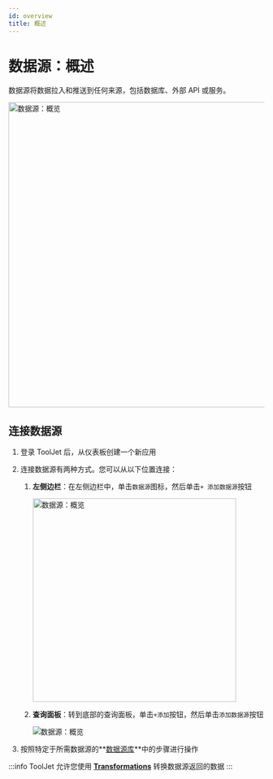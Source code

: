```yaml
---
id: overview
title: 概述
---
```


# 数据源：概述

数据源将数据拉入和推送到任何来源，包括数据库、外部 API 或服务。

<div style={{textAlign: 'center'}}>

<img className="screenshot-full" src="/img/datasource-reference/overview/overview.png" alt="数据源：概览" width="600"/>

</div>

## 连接数据源

1. 登录 ToolJet 后，从仪表板创建一个新应用

2. 连接数据源有两种方式。您可以从以下位置连接：
    1. **左侧边栏**：在左侧边栏中，单击`数据源`图标，然后单击`+ 添加数据源`按钮

        <div style={{textAlign: 'center'}}>

        <img className="screenshot-full" src="/img/datasource-reference/overview/ls2.png" alt="数据源：概览" width="400"/>

        </div>

    2. **查询面板**：转到底部的查询面板，单击`+添加`按钮，然后单击`添加数据源`按钮

        <div style={{textAlign: 'center'}}>

        <img className="screenshot-full" src="/img/datasource-reference/overview/qp2.png" alt="数据源：概览"/>

        </div>

3. 按照特定于所需数据源的**[数据源库](/docs/data-sources/airtable)**中的步骤进行操作

:::info
ToolJet 允许您使用 **[Transformations](/docs/tutorial/transformations)** 转换数据源返回的数据
:::

